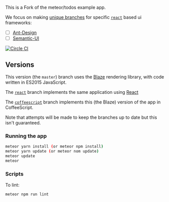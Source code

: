 
This is a Fork of the meteor/todos example app.

We focus on making [unique branches](https://github.com/onezoomin/todos/branches) for specific [`react`](https://github.com/meteor/todos/tree/react) based ui frameworks:
- [ ] [Ant-Design](https://ant.design)
- [ ] [Semantic-UI](https://react.semantic-ui.com/)

[![Circle CI](https://circleci.com/gh/meteor/todos.svg?style=svg)](https://circleci.com/gh/meteor/todos)

## Versions

This version (the `master`) branch uses the [Blaze](http://guide.meteor.com/blaze.html) rendering library, with code written in ES2015 JavaScript.

The [`react`](https://github.com/meteor/todos/tree/react) branch implements the same application using [React](http://guide.meteor.com/react.html)

The [`coffeescript`](https://github.com/meteor/todos/tree/coffeescript) branch implements this (the Blaze) version of the app in CoffeeScript.

Note that attempts will be made to keep the branches up to date but this isn't guaranteed.

### Running the app

```bash
meteor yarn install (or meteor npm install)
meteor yarn update (or meteor nom update)
meteor update
meteor
```

### Scripts

To lint:

```bash
meteor npm run lint
```

